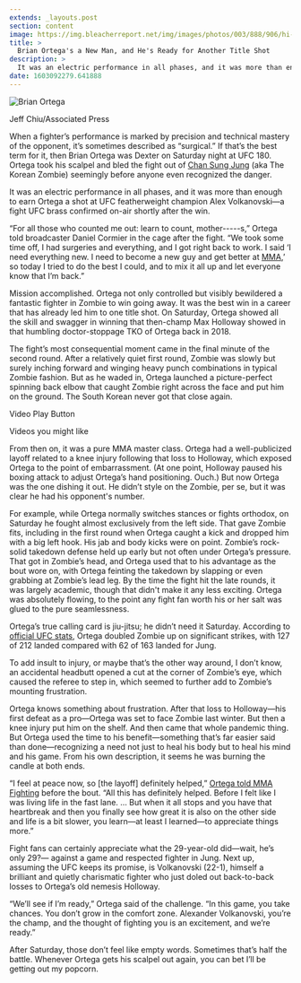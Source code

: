 ```yaml
--- 
extends: _layouts.post 
section: content 
image: https://img.bleacherreport.net/img/images/photos/003/888/906/hi-res-066a1b940dd8286949ac9d6dbb9adb13_crop_exact.jpg?w=1200&h=1200&q=75 
title: > 
  Brian Ortega's a New Man, and He's Ready for Another Title Shot 
description: > 
  It was an electric performance in all phases, and it was more than enough to earn Ortega a shot at UFC featherweight champion Alex Volkanovski—a fight UFC brass confirmed on-air shortly after the win.It was the best win in a career that has already led him to one title shot.After a relatively quiet first round, Zombie was slowly but surely inching forward and winging heavy punch combinations in typical Zombie fashion.That gave Zombie fits, including in the first round when Ortega caught a kick and dropped him with a big left hook.Ortega was absolutely flowing, to the point any fight fan worth his or her salt was glued to the pure seamlessness. 
date: 1603092279.641888 
--- 
```

<div><p></p><img alt="Brian Ortega" src="https://static-assets.bleacherreport.net/img/atoms/lazyImage/logo.png"><p class="credit">Jeff Chiu/Associated Press</p><p class="">When a fighter&#8217;s performance is marked by precision and technical mastery of the opponent, it&#8217;s sometimes described as &#8220;surgical.&#8221; If that&#8217;s the best term for it, then Brian Ortega was Dexter on Saturday night at UFC 180. Ortega took his scalpel and bled the fight out of <a href="http://bleacherreport.com/chan-sung-jung">Chan Sung Jung</a> (aka The Korean Zombie) seemingly before anyone even recognized the danger.&#160;</p><p class="">It was an electric performance in all phases, and it was more than enough to earn Ortega a shot at UFC featherweight champion Alex Volkanovski&#8212;a fight UFC brass confirmed on-air shortly after the win.&#160;</p><p class="">&#8220;For all those who counted me out: learn to count, mother-----s,&#8221; Ortega told broadcaster Daniel Cormier in the cage after the fight. &#8220;We took some time off, I had surgeries and everything, and I got right back to work. I said &#8216;I need everything new. I need to become a new guy and get better at <a href="http://bleacherreport.com/mma">MMA</a>,&#8217; so today I tried to do the best I could, and to mix it all up and let everyone know that I&#8217;m back.&#8221;</p><p id="br-ad-29245129" class="br-ad-lazy"></p><p class="">Mission accomplished. Ortega not only controlled but visibly bewildered a fantastic fighter in Zombie to win going away. It was the best win in a career that has already led him to one title shot. On Saturday, Ortega showed all the skill and swagger in winning that then-champ Max Holloway showed in that humbling doctor-stoppage TKO of Ortega back in 2018.</p><p class="">The fight&#8217;s most consequential moment came in the final minute of the second round. After a relatively quiet first round, Zombie was slowly but surely inching forward and winging heavy punch combinations in typical Zombie fashion. But as he waded in, Ortega launched a picture-perfect spinning back elbow that caught Zombie right across the face and put him on the ground. The South Korean never got that close again.&#160;</p><a rel="noopener noreferrer" target="_blank" class="molecule thumbnail"><img alt="" src="https://static-assets.bleacherreport.net/img/atoms/lazyImage/logo.png">Video Play Button</a><p class="atom video-indicator"><p class="text">Videos you might like </p> </p><p class="">From then on, it was a pure MMA master class. Ortega had a well-publicized layoff related to a knee injury following that loss to Holloway, which exposed Ortega to the point of embarrassment. (At one point, Holloway paused his boxing attack to adjust Ortega&#8217;s hand positioning. Ouch.) But now Ortega was the one dishing it out. He didn&#8217;t style on the Zombie, per se, but it was clear he had his opponent's number.</p><p class="">For example, while Ortega normally switches stances or fights orthodox, on Saturday he fought almost exclusively from the left side. That gave Zombie fits, including in the first round when Ortega caught a kick and dropped him with a big left hook. His jab and body kicks were on point. Zombie&#8217;s rock-solid takedown defense held up early but not often under Ortega&#8217;s pressure. That got in Zombie&#8217;s head, and Ortega used that to his advantage as the bout wore on, with Ortega feinting the takedown by slapping or even grabbing at Zombie&#8217;s lead leg. By the time the fight hit the late rounds, it was largely academic, though that didn't make it any less exciting. Ortega was absolutely flowing, to the point any fight fan worth his or her salt was glued to the pure seamlessness.&#160;</p><p id="br-ad-54385590" class="br-ad-lazy"></p><p class="">Ortega&#8217;s true calling card is jiu-jitsu; he didn&#8217;t need it Saturday. According to <a href="http://ufcstats.com/fight-details/5a440bdee19efaab" target="_blank" rel="noopener noreferrer">official UFC stats</a>, Ortega doubled Zombie up on significant strikes, with 127 of 212 landed compared with 62 of 163 landed for Jung.</p><p class="">To add insult to injury, or maybe that&#8217;s the other way around, I don&#8217;t know, an accidental headbutt opened a cut at the corner of Zombie&#8217;s eye, which caused the referee to step in, which seemed to further add to Zombie&#8217;s mounting frustration.</p><p class="">Ortega knows something about frustration. After that loss to Holloway&#8212;his first defeat as a pro&#8212;Ortega was set to face Zombie last winter. But then a knee injury put him on the shelf. And then came that whole pandemic thing. But Ortega used the time to his benefit&#8212;something that&#8217;s far easier said than done&#8212;recognizing a need not just to heal his body but to heal his mind and his game. From his own description, it seems he was burning the candle at both ends.&#160;</p><p class="">&#8220;I feel at peace now, so [the layoff] definitely helped,&#8221; <a href="https://www.mmafighting.com/2020/10/13/21513255/brian-ortega-rediscovered-love-mma-after-shedding-rock-star-lifestyle-i-found-my-butterflies-again" target="_blank" rel="noopener noreferrer">Ortega told MMA Fighting</a> before the bout. &#8220;All this has definitely helped. Before I felt like I was living life in the fast lane. &#8230; But when it all stops and you have that heartbreak and then you finally see how great it is also on the other side and life is a bit slower, you learn&#8212;at least I learned&#8212;to appreciate things more.&#8221;</p><p class="">Fight fans can certainly appreciate what the 29-year-old did&#8212;wait, he&#8217;s only 29?&#8212; against a game and respected fighter in Jung. Next up, assuming the UFC keeps its promise, is Volkanovski (22-1), himself a brilliant and quietly charismatic fighter who just doled out back-to-back losses to Ortega&#8217;s old nemesis Holloway.</p><p id="br-ad-47454585" class="br-ad-lazy"></p><p class="">&#8220;We&#8217;ll see if I&#8217;m ready,&#8221; Ortega said of the challenge. &#8220;In this game, you take chances. You don&#8217;t grow in the comfort zone. Alexander Volkanovski, you&#8217;re the champ, and the thought of fighting you is an excitement, and we&#8217;re ready.&#8221;&#160;</p><p class="">After Saturday, those don&#8217;t feel like empty words. Sometimes that&#8217;s half the battle. Whenever Ortega gets his scalpel out again, you can bet I&#8217;ll be getting out my popcorn.</p></div>